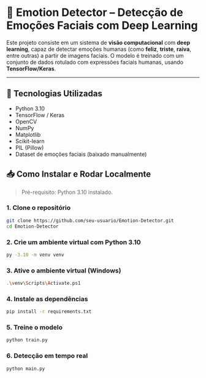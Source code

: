 # 🧠 Emotion Detector – Detecção de Emoções Faciais com Deep Learning

Este projeto consiste em um sistema de **visão computacional** com **deep learning**, capaz de detectar emoções humanas (como **feliz**, **triste**, **raiva**, entre outras) a partir de imagens faciais. O modelo é treinado com um conjunto de dados rotulado com expressões faciais humanas, usando **TensorFlow/Keras**.

---

## 🚀 Tecnologias Utilizadas

- Python 3.10
- TensorFlow / Keras
- OpenCV
- NumPy
- Matplotlib
- Scikit-learn
- PIL (Pillow)
- Dataset de emoções faciais (baixado manualmente)

## 📥 Como Instalar e Rodar Localmente

> Pré-requisito: Python 3.10 instalado.

### 1. Clone o repositório

```bash
git clone https://github.com/seu-usuario/Emotion-Detector.git
cd Emotion-Detector
``` 

### 2. Crie um ambiente virtual com Python 3.10
```bash
py -3.10 -m venv venv
```

### 3.  Ative o ambiente virtual (Windows)
```bash
.\venv\Scripts\Activate.ps1
```

### 4. Instale as dependências
```bash
pip install -r requirements.txt
```

### 5. Treine o modelo
```bash
python train.py
```

### 6. Detecção em tempo real
```bash
python main.py
```

